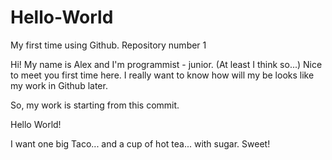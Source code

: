 # Hello-World
My first time using Github. Repository number 1

Hi! My name is Alex and I'm programmist - junior.
(At least I think so...) Nice to meet you first time here.
I really want to know how will my be looks like
my work in Github later. 

So, my work is starting from this commit.

Hello World!



I want one big Taco... and a cup of hot tea... with sugar. Sweet!
